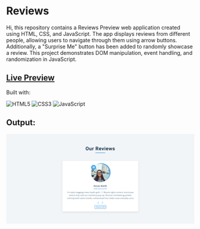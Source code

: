 # Reviews
Hi, this repository contains a Reviews Preview web application created using HTML, CSS, and JavaScript. The app displays reviews from different people, allowing users to navigate through them using arrow buttons. Additionally, a "Surprise Me" button has been added to randomly showcase a review. This project demonstrates DOM manipulation, event handling, and randomization in JavaScript.

## [Live Preview](https://reviews-css-js.netlify.app/)

Built with:

![HTML5](https://img.shields.io/badge/html5-%23E34F26.svg?style=for-the-badge&logo=html5&logoColor=white) ![CSS3](https://img.shields.io/badge/css3-%231572B6.svg?style=for-the-badge&logo=css3&logoColor=white) ![JavaScript](https://img.shields.io/badge/javascript-%23323330.svg?style=for-the-badge&logo=javascript&logoColor=%23F7DF1E)

## Output:

![Output](./assets/output.jpg)
